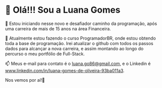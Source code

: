 <h1>👋 Olá!!! Sou a Luana Gomes</h1>

👀 Estou iniciando nesse novo e desafiador caminho da programação, após uma carreira de mais de 15 anos na área Financeira.

🌱 Atualmente estou fazendo o curso ProgramadorBR, onde estou obtendo toda a base de programação.
Irei atualizar o github com todos os passos dados para alcançar a nova carreira, e assim montando ao longo do percurso o meu portfólio de Full-Stack.

📫 Meus e-mail para contato é o luana.go86@gmail.com, e o Linkedin é www.linkedin.com/in/luana-gomes-de-oliveira-93ba011a3.

Nos vemos por aí!👋


